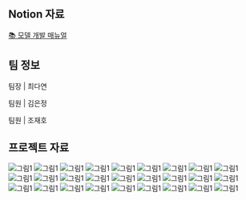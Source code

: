 

## Notion 자료
[📚 모델 개발 매뉴얼](https://www.notion.so/eluuo/2a48996c30ce4dfabc06e49f220b84cc?pvs=4)

## 팀 정보
팀장 | 최다연

팀원 | 김은정

팀원 | 조재호

## 프로젝트 자료
![그림1](https://github.com/EunJung803/DataOn_Project/assets/62376361/51491754-1850-4fa0-b4ce-4f272251ea55)
![그림1](https://github.com/EunJung803/DataOn_Project/assets/62376361/094a12cd-902d-4067-9119-68f56d22d642)
![그림1](https://github.com/EunJung803/DataOn_Project/assets/62376361/0bd48791-8de7-4497-b11e-b727576781db)
![그림1](https://github.com/EunJung803/DataOn_Project/assets/62376361/c2b528b6-35c6-46d5-96ee-2e20f84a71d0)
![그림1](https://github.com/EunJung803/DataOn_Project/assets/62376361/569790db-78bf-4b4e-957a-25bd93b1bcb9)
![그림1](https://github.com/EunJung803/DataOn_Project/assets/62376361/3f9b5ae0-de4e-4e49-b177-ff158a8d6c96)
![그림1](https://github.com/EunJung803/DataOn_Project/assets/62376361/b4761171-484f-4aae-a880-ba5575dc108c)
![그림1](https://github.com/EunJung803/DataOn_Project/assets/62376361/a07447a1-14ab-43f3-9d30-8540277e8c88)
![그림1](https://github.com/EunJung803/DataOn_Project/assets/62376361/74eff2af-7906-4fcf-9b5c-1c27409a3a38)
![그림1](https://github.com/EunJung803/DataOn_Project/assets/62376361/2b92fe24-e39d-4922-864d-3d412d47ca46)
![그림1](https://github.com/EunJung803/DataOn_Project/assets/62376361/52fee928-55c0-48d4-a796-f040c2bee729)
![그림1](https://github.com/EunJung803/DataOn_Project/assets/62376361/6be2dca8-58e8-4538-9b17-f99b1b730753)
![그림1](https://github.com/EunJung803/DataOn_Project/assets/62376361/c107ac7e-68f6-43be-b1c2-e680d3cee39f)
![그림1](https://github.com/EunJung803/DataOn_Project/assets/62376361/657ce87a-8ae1-4373-9089-6c0fb5495179)
![그림1](https://github.com/EunJung803/DataOn_Project/assets/62376361/a9f8c2f4-e8a4-4260-a2e2-8bcdc088dd77)
![그림1](https://github.com/EunJung803/DataOn_Project/assets/62376361/d3d097dc-05fd-4e1c-84fb-e71886c7def2)
![그림1](https://github.com/EunJung803/DataOn_Project/assets/62376361/fbfe2879-90b3-45f6-a88d-9d9e51aeb1e7)
![그림1](https://github.com/EunJung803/DataOn_Project/assets/62376361/898ce825-b228-48e9-bb81-92f948e53430)
![그림1](https://github.com/EunJung803/DataOn_Project/assets/62376361/3fee1289-77a5-4270-8742-232dd8ca010a)
![그림1](https://github.com/EunJung803/DataOn_Project/assets/62376361/7f9e5e19-7718-4b37-a0d5-d8232b1e6e6b)
![그림1](https://github.com/EunJung803/DataOn_Project/assets/62376361/e36008b3-5c8b-46f9-a3e8-8146e52af7b2)
![그림1](https://github.com/EunJung803/DataOn_Project/assets/62376361/f425b655-eda7-4682-8315-2496895bfb07)
![그림1](https://github.com/EunJung803/DataOn_Project/assets/62376361/cfa00916-c915-4457-bebf-9352735c6d2c)
![그림1](https://github.com/EunJung803/DataOn_Project/assets/62376361/20fcc6c6-008c-4bae-ba95-f7a91a3223ee)
![그림1](https://github.com/EunJung803/DataOn_Project/assets/62376361/902f9c93-9783-41d6-8f16-9477b4bac797)
![그림1](https://github.com/EunJung803/DataOn_Project/assets/62376361/68db7640-5b9b-46eb-bdf4-2db72c17af8a)
![그림1](https://github.com/EunJung803/DataOn_Project/assets/62376361/d924f810-2314-4f66-abf1-3a6cd104fea3)
